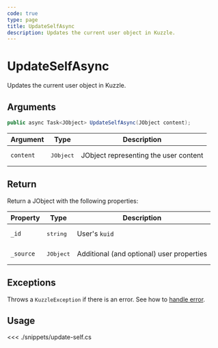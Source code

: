 ```yaml
---
code: true
type: page
title: UpdateSelfAsync
description: Updates the current user object in Kuzzle.
---
```


# UpdateSelfAsync

Updates the current user object in Kuzzle.

## Arguments

```csharp
public async Task<JObject> UpdateSelfAsync(JObject content);
```

| Argument  | Type               | Description                           |
|-----------|--------------------|---------------------------------------|
| `content` | <pre>JObject</pre> | JObject representing the user content |

## Return

Return a JObject with the following properties:

| Property  | Type               | Description                               |
|-----------|--------------------|-------------------------------------------|
| `_id`     | <pre>string</pre>  | User's `kuid`                             |
| `_source` | <pre>JObject</pre> | Additional (and optional) user properties |

## Exceptions

Throws a `KuzzleException` if there is an error. See how to [handle error](/sdk/csharp/1/essentials/error-handling).

## Usage

<<< ./snippets/update-self.cs
